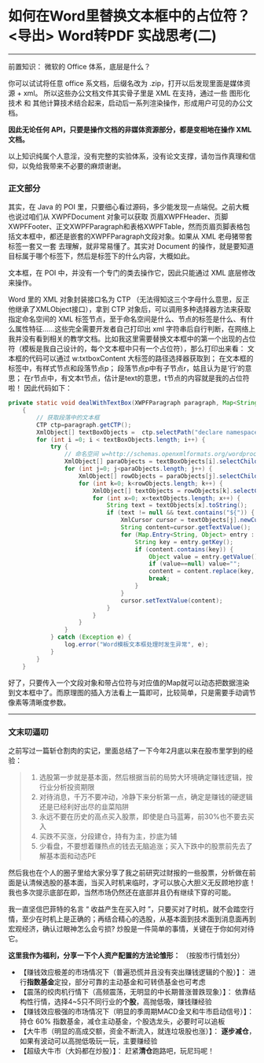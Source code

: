# 如何在Word里替换文本框中的占位符？ <导出> Word转PDF 实战思考(二)
----
前置知识： 微软的 Office 体系，底层是什么？ 

你可以试试将任意 office 系文档，后缀名改为 .zip，打开以后发现里面是媒体资源 + xml。 所以这些办公文档文件其实骨子里是 XML 在支持，通过一些 图形化技术 和 其他计算技术结合起来，启动后一系列渲染操作，形成用户可见的办公文档。

**因此无论任何 API，只要是操作文档的非媒体资源部分，都是变相地在操作 XML 文档。**

以上知识纯属个人意淫，没有完整的实验体系，没有论文支撑，请勿当作真理和信仰，以免给我带来不必要的麻烦谢谢。

### 正文部分

其实，在 Java 的 POI 里，只要细心看过源码，多少能发现一点端倪。之前大概也说过咱们从 XWPFDocument 对象可以获取 页眉XWPFHeader、页脚XWPFFooter、正文XWPFParagraph和表格XWPFTable，然而页眉页脚表格包括文本框中，都还是嵌套的XWPFParagraph文段对象。如果从 XML 老母猪带套标签一套又一套 去理解，就非常易懂了。其实对 Document 的操作，就是要知道目标属于哪个标签下，然后是标签下的什么内容，大概如此。

文本框，在 POI 中，并没有一个专门的类去操作它，因此只能通过 XML 底层修改来操作。

Word 里的 XML 对象封装接口名为 CTP （无法得知这三个字母什么意思，反正他继承了XMLObject接口），拿到 CTP 对象后，可以调用多种选择器方法来获取指定命名空间的 XML 标签节点，至于命名空间是什么、节点的标签是什么、有什么属性特征……这些完全需要开发者自己打印出 xml 字符串后自行判断，在网络上我并没有看到相关的教学文档。比如我这里需要替换文本框中的第一个出现的占位符（模板是我自己设计的，每个文本框中只有一个占位符），那么打印出来看：
	文本框的代码可以通过 w:txtboxContent 大标签的路径选择器获取到；
	在文本框的标签中，有样式节点和段落节点p；
	段落节点p中有子节点r，姑且认为是‘行’的意思；
	在r节点中，有文本t节点，估计是text的意思，t节点的内容就是我的占位符啦！
因此代码如下：

```java
private static void dealWithTextBox(XWPFParagraph paragraph, Map<String, Object> map)
    {
        // 获取段落中的文本框
        CTP ctp=paragraph.getCTP();
        XmlObject[] textBoxObjects =  ctp.selectPath("declare namespace w=\"http://schemas.openxmlformats.org/wordprocessingml/2006/main\" .//*/w:txbxContent");
        for (int i =0; i < textBoxObjects.length; i++) {
            try {
                // 命名空间 w=http://schemas.openxmlformats.org/wordprocessingml/2006/main localPart节点标签=p -> r -> t
                XmlObject[] paraObjects = textBoxObjects[i].selectChildren(new QName("http://schemas.openxmlformats.org/wordprocessingml/2006/main", "p"));
                for (int j=0; j<paraObjects.length; j++) {
                    XmlObject[] rowObjects = paraObjects[j].selectChildren(new QName("http://schemas.openxmlformats.org/wordprocessingml/2006/main", "r"));
                    for (int k=0; k<rowObjects.length; k++) {
                        XmlObject[] textObjects = rowObjects[k].selectChildren(new QName("http://schemas.openxmlformats.org/wordprocessingml/2006/main", "t"));
                        for (int x=0; x<textObjects.length; x++) {
                            String text = textObjects[x].toString();
                            if (text != null && text.contains("${")) {
                                XmlCursor cursor = textObjects[j].newCursor();
                                String content=cursor.getTextValue();
                                for (Map.Entry<String, Object> entry : map.entrySet()) {
                                    String key = entry.getKey();
                                    if (content.contains(key)) {
                                        Object value = entry.getValue();
                                        if (value==null) value="";
                                        content = content.replace(key, value.toString());
                                        break;
                                    }
                                }
                                cursor.setTextValue(content);
                            }
                        }
                    }
                }
            } catch (Exception e) {
                log.error("Word模板文本框处理时发生异常", e);
            }
        }
    }
```

好了，只要传入一个文段对象和带占位符与对应值的Map就可以动态把数据渲染到文本框中了。而原理图的插入方法看上一篇即可，比较简单，只是需要手动调节像素等清晰度参数。




---- 
### 文末叨逼叨

之前写过一篇斩仓割肉的实记，里面总结了一下今年2月底以来在股市里学到的经验：

> 1. 选股第一步就是基本面，然后根据当前的局势大环境确定赚钱逻辑，按行业分析投资期限
> 2. 对待消息，千万不要冲动，冷静下来分析第一点，确定是赚钱的硬逻辑还是已经利好出尽的韭菜陷阱
> 3. 永远不要在历史的高点买入股票，即使是白马蓝筹，前30%也不要去买入
> 4. 买跌不买涨，分段建仓，持有为主，抄底为辅
> 5. 少看盘，不要想着赚热点的钱去无脑追涨；买入下跌中的股票前先去了解基本面和动态PE

然后我也在个人的圈子里给大家分享了我之前研究过财报的一些股票，分析做在前面是认清候选股的基本面，当买入时机来临时，才可以放心大胆义无反顾地抄底！我也多次提示底部在即，当然市场仍然还在底部并且仍有继续下穿的可能。

我一直坚信巴菲特的名言 “ 收益产生在买入时 ”，只要买对了时机，就不会踏空行情，至少在时机上是正确的；再结合精心的选股，从基本面到技术面到消息面再到宏观经济，确认过眼神怎么会亏损? 炒股是一件简单的事情，关键在于你如何对待它。

**这里我作为福利，分享一下个人资产配置的方法论雏形：** （按股市行情划分）

*  【赚钱效应极差的市场情况下（普遍恐慌并且没有突出赚钱逻辑的个股）】： 进行**指数基金**定投，部分可靠的主动基金和可转债基金也可考虑
*  【震荡的绞肉机行情下（高频震荡，无明显的中长期普涨普跌现象）】： 依靠结构性行情，选择4~5只不同行业的**个股**，高抛低吸，赚钱赚经验
*  【赚钱效应极强的市场情况下（明显的季周期MACD金叉和牛市启动信号）】： 持仓 60% 指数基金，减仓主动基金，个股选龙头，必要时可以追板
*  【大牛市（明显的高成交额，资金不断流入，就连垃圾股也涨）】： **逐步减仓**，如果有波动可以高抛低吸玩一玩，主要赚经验
*  【超级大牛市（大妈都在炒股）】： 赶紧**清仓**跑路吧，玩尼玛呢！ 